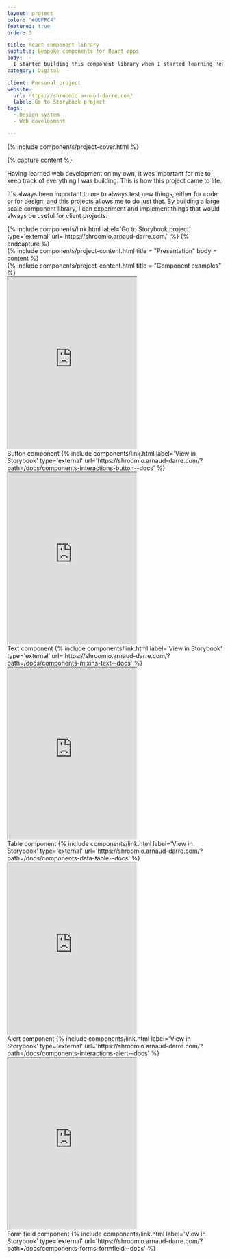 ```yaml
---
layout: project
color: "#00FFC4"
featured: true
order: 3

title: React component library
subtitle: Bespoke components for React apps
body: |-
  I started building this component library when I started learning React and have been completing it ever since. It's a great way to keep learning, and also to have a collection of resources at hand when I build design systems for new projects.
category: Digital

client: Personal project
website:
  url: https://shroomio.arnaud-darre.com/
  label: Go to Storybook project
tags:
  - Design system
  - Web development

---
```


<div class="section section--fullWidth">
  <div class="section__container">
    {% include components/project-cover.html %}
  </div>
</div>

{% capture content %}
  <p>Having learned web development on my own, it was important for me to keep track of everything I was building. This is how this project came to life.</p>
  <p>It's always been important to me to always test new things, either for code or for design, and this projects allows me to do just that. By building a large scale component library, I can experiment and implement things that would always be useful for client projects.</p>
  {% include components/link.html label='Go to Storybook project' type='external' url='https://shroomio.arnaud-darre.com/' %}
{% endcapture %}

<div class="section">
  <div class="section__container">
    {% include components/project-content.html
      title = "Presentation"
      body = content
    %}
  </div>
</div>

<div class="section">
  <div class="section__container">
    {% include components/project-content.html
      title = "Component examples"
    %}
    <div class="section__content">
      <iframe
        src="https://shroomio.arnaud-darre.com/iframe.html?args=&id=components-interactions-button--guide&viewMode=story"
        height="400"
      ></iframe>
      <figcaption class="project__legend caption">
        Button component
        {% include components/link.html label='View in Storybook' type='external' url='https://shroomio.arnaud-darre.com/?path=/docs/components-interactions-button--docs' %}
      </figcaption>
    </div>
    <div class="section__content">
      <iframe
        src="https://shroomio.arnaud-darre.com/iframe.html?args=&id=components-mixins-text--guide&viewMode=story"
        height="400"
      ></iframe>
      <figcaption class="project__legend caption">
        Text component
        {% include components/link.html label='View in Storybook' type='external' url='https://shroomio.arnaud-darre.com/?path=/docs/components-mixins-text--docs' %}
      </figcaption>
    </div>
    <div class="section__content">
      <iframe
        src="https://shroomio.arnaud-darre.com/iframe.html?args=&id=components-data-table--guide&viewMode=story"
        height="400"
      ></iframe>
      <figcaption class="project__legend caption">
        Table component
        {% include components/link.html label='View in Storybook' type='external' url='https://shroomio.arnaud-darre.com/?path=/docs/components-data-table--docs' %}
      </figcaption>
    </div>
    <div class="section__content">
      <iframe
        src="https://shroomio.arnaud-darre.com/iframe.html?args=&id=components-interactions-alert--guide&viewMode=story"
        height="400"
      ></iframe>
      <figcaption class="project__legend caption">
        Alert component
        {% include components/link.html label='View in Storybook' type='external' url='https://shroomio.arnaud-darre.com/?path=/docs/components-interactions-alert--docs' %}
      </figcaption>
    </div>
    <div class="section__content">
      <iframe
        src="https://shroomio.arnaud-darre.com/iframe.html?args=&id=components-forms-formfield--guide&viewMode=story"
        height="400"
      ></iframe>
      <figcaption class="project__legend caption">Form 
        field component
        {% include components/link.html label='View in Storybook' type='external' url='https://shroomio.arnaud-darre.com/?path=/docs/components-forms-formfield--docs' %}
      </figcaption>
    </div>
  </div>
</div>


